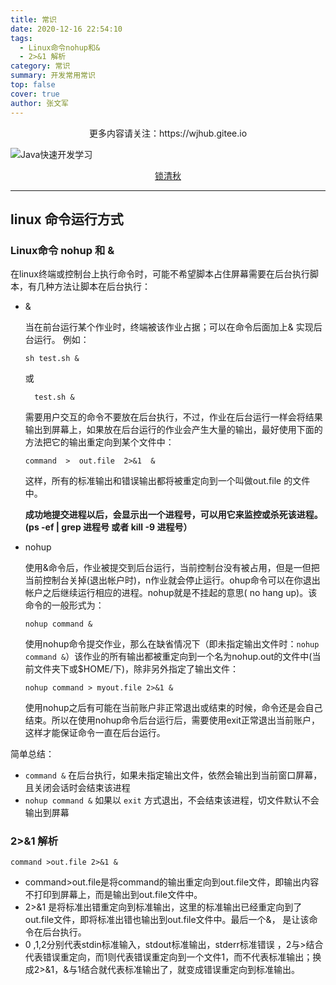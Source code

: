 ```yaml
---
title: 常识
date: 2020-12-16 22:54:10
tags: 
  - Linux命令nohup和&
  - 2>&1 解析
category: 常识
summary: 开发常用常识
top: false
cover: true
author: 张文军
---
```

<center>更多内容请关注：https://wjhub.gitee.io</center>

![Java快速开发学习](https://zhangwenjun-1258908231.cos.ap-nanjing.myqcloud.com/njauit/1586869254.png)

<center><a href="https://wjhub.gitee.io">锁清秋</a></center>

----

## linux 命令运行方式

### Linux命令 nohup 和 &



在linux终端或控制台上执行命令时，可能不希望脚本占住屏幕需要在后台执行脚本，有几种方法让脚本在后台执行：

- &

  当在前台运行某个作业时，终端被该作业占据；可以在命令后面加上& 实现后台运行。
  例如：
  ```shell
  sh test.sh &
  ```
  或
  ```shell
	test.sh &
  ```

  需要用户交互的命令不要放在后台执行，不过，作业在后台运行一样会将结果输出到屏幕上，如果放在后台运行的作业会产生大量的输出，最好使用下面的方法把它的输出重定向到某个文件中：

  ```shell
  command  >  out.file  2>&1  &
  ```

  这样，所有的标准输出和错误输出都将被重定向到一个叫做out.file 的文件中。

  **成功地提交进程以后，会显示出一个进程号，可以用它来监控或杀死该进程。(ps -ef | grep 进程号 或者 kill -9 进程号）**

- nohup

  使用&命令后，作业被提交到后台运行，当前控制台没有被占用，但是一但把当前控制台关掉(退出帐户时)，n作业就会停止运行。ohup命令可以在你退出帐户之后继续运行相应的进程。nohup就是不挂起的意思( no hang up)。该命令的一般形式为：

  ```shell
  nohup command &
  ```

  使用nohup命令提交作业，那么在缺省情况下（即未指定输出文件时：`nohup command &`）该作业的所有输出都被重定向到一个名为nohup.out的文件中(当前文件夹下或$HOME/下)，除非另外指定了输出文件：

  ```shell
  nohup command > myout.file 2>&1 &
  ```

  使用nohup之后有可能在当前账户非正常退出或结束的时候，命令还是会自己结束。所以在使用nohup命令后台运行后，需要使用exit正常退出当前账户，这样才能保证命令一直在后台运行。

简单总结：

- `command &` 在后台执行，如果未指定输出文件，依然会输出到当前窗口屏幕，且关闭会话时会结束该进程
- `nohup command &` 如果以 `exit` 方式退出，不会结束该进程，切文件默认不会输出到屏幕

### 2>&1 解析

```shell
command >out.file 2>&1 &
```

- command>out.file是将command的输出重定向到out.file文件，即输出内容不打印到屏幕上，而是输出到out.file文件中。
- 2>&1 是将标准出错重定向到标准输出，这里的标准输出已经重定向到了out.file文件，即将标准出错也输出到out.file文件中。最后一个&， 是让该命令在后台执行。
- 0 ,1,2分别代表stdin标准输入，stdout标准输出，stderr标准错误 ，2与>结合代表错误重定向，而1则代表错误重定向到一个文件1，而不代表标准输出；换成2>&1，&与1结合就代表标准输出了，就变成错误重定向到标准输出。




